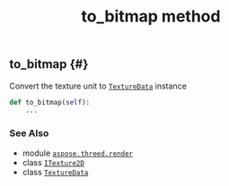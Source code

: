 ﻿---
title: to_bitmap method
second_title: Aspose.3D for Python via .NET API References
description: 
type: docs
weight: 40
url: /python-net/aspose.threed.render/itexture2d/to_bitmap/
is_root: false
---

## to_bitmap {#}

Convert the texture unit to [`TextureData`](/3d/python-net/aspose.threed.render/texturedata) instance



```python
def to_bitmap(self):
    ...
```





### See Also
* module [`aspose.threed.render`](../../)
* class [`ITexture2D`](/3d/python-net/aspose.threed.render/itexture2d)
* class [`TextureData`](/3d/python-net/aspose.threed.render/texturedata)
